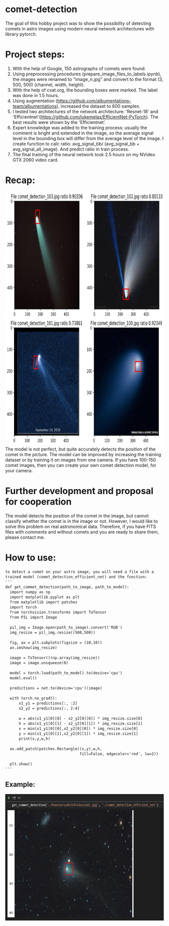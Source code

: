 # comet-detection
The goal of this hobby project was to show the possibility of detecting comets in astro images using modern neural network architectures with library pytorch.

# Project steps:
1. With the help of Google, 150 astrographs of comets were found.
2. Using preprocessing procedures (prepare_image_files_to_labels.ipynb), the images were renamed to "image_n.jpg" and convert to the format (3, 500, 500) (channel, width, height).
3. With the help of cvat.org, the bounding boxes were marked. The label was done in 1.5 hours.
4. Using augmentation (https://github.com/albumentations-team/albumentations), increased the dataset to 600 samples.
4. I tested two architectures of the network architecture: 'Resnet-18' and 'Efficientnet'(https://github.com/lukemelas/EfficientNet-PyTorch). The best results were shown by the 'Efficientnet'.
5. Expert knowledge was added to the training process: usually the comment is bright and extended in the image, 
so the average signal level in the bounding box will differ from the average level of the image. 
I create function to calc ratio: avg_signal_bb/ (avg_signal_bb + avg_signal_all_image). And predict ratio in train process.
6. The final training of the neural network took 2.5 hours on my NVideo GTX 2060 video card.

# Recap:
<img src="./image_results/results_1.png" height="400">
<img src="./image_results/results_2.png" height="400">
  The model is not perfect, but quite accurately detects the position of the comet in the picture. The model can be improved by increasing the training dataset or by training it on images from one camera. If you have 100-150 comet images, then you can create your own comet detection model, for your camera.

# Further development and proposal for cooperation
The model detects the position of the comet in the image, but cannot classify whether the comet is in the image or not. However, I would like to solve this problem on real astronomical data. Therefore, if you have FITS files with comments and without comets and you are ready to share them, please contact me.

# How to use:
    to detect a comet on your astro image, you will need a file with a trained model (comet_detection_efficient_net) and the function:
    '''
    def get_commet_detection(path_to_image, path_to_model):
      import numpy as np
      import matplotlib.pyplot as plt
      from matplotlib import patches
      import torch
      from torchvision.transforms import ToTensor
      from PIL import Image

      pil_img = Image.open(path_to_image).convert('RGB')
      img_resize = pil_img.resize((500,500))
      
      fig, ax = plt.subplots(figsize = (10,10))
      ax.imshow(img_resize)

      image = ToTensor()(np.array(img_resize))
      image = image.unsqueeze(0)

      model = torch.load(path_to_model).to(device='cpu')
      model.eval()

      predictions = net.to(device='cpu')(image)

      with torch.no_grad():
          x1_y1 = predictions[:, :2]
          x2_y2 = predictions[:, 2:4]

          w = abs(x1_y1[0][0] - x2_y2[0][0]) * img_resize.size[0]
          h = abs(x1_y1[0][1] - x2_y2[0][1]) * img_resize.size[1]
          x = min(x1_y1[0][0],x2_y2[0][0]) * img_resize.size[0]
          y = min(x1_y1[0][1],x2_y2[0][1]) * img_resize.size[1]
          print(x,y,w,h)

      ax.add_patch(patches.Rectangle((x,y),w,h,
                                     fill=False, edgecolor='red', lw=2))

      plt.show()  
    '''

## Example:

<img src="./image_results/results_3.png" height="400">
